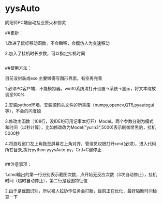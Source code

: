 # yysAuto
阴阳师PC端自动挂业原火和御灵

##更新：

1.改进了鼠标移动函数，不会瞬移，会模仿人为变速移动

2.加入了挂机时长参数，可以指定挂机时间

```

```  


##使用方法：

目前没封装成exe,主要懒得写图形界面，有空再完善

1.必须PC客户端，不能模拟器。win10系统清打开设置->系统->显示，将文本缩放调至100%

2.安装python环境，安装源码头文件的所需库（numpy,opencv,QT5,pyautogui等），不会的问度娘

3.修改主函数（108行，没IDE的可用记事本打开）Model。两个参数分别为模式和时间（以秒计算），比如修改改为Model("yulin3",5000)表示刷御灵黑豹，挂机5000秒

4.将游戏窗口左上角拖至屏幕左上角对齐，管理员权限打开cmd(必须)，进入代码所在目录,执行python yyysAuto.py，Crtl+C键停止

```

```  
##注意事项：

1.cmd输出的第一行分别表示截图次数，点开始无反应次数（3次自动停止），挂机时间（超时自动停止），第二行是截图特征值

2.由于是截图识别，所以被人拉协作任务会打断，目前正在优化，最好隔断时间检查一下
